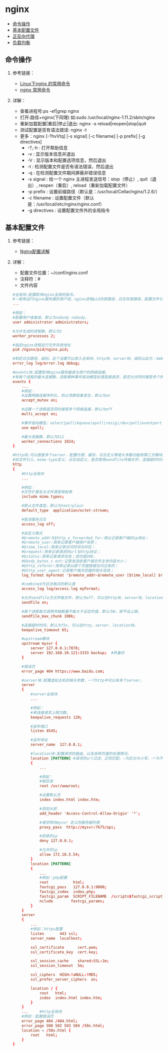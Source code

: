 # nginx

* [命令操作](#命令操作)
* [基本配置文件](#基本配置文件)
* [正反向代理](#正反向代理)
* [负载均衡](#负载均衡)

## 命令操作

1. 参考链接：

    * [Linux下nginx 的常用命令](https://www.cnblogs.com/sunxun/p/9339836.html)
    * [nginx 常用命令](https://segmentfault.com/a/1190000019204857)

2. 详解：

    * 查看进程号:ps -ef|grep nginx
    * 打开:路径+nginx(下同理) 如:sudo /usr/local/nginx-1.11.2/sbin/nginx
    * 重新加载配置|重启|停止|退出: nginx -s reload|reopen|stop|quit
    * 测试配置是否有语法错误: nginx -t
    * 更多：nginx [-?hvVtq] [-s signal] [-c filename] [-p prefix] [-g directives]
        * -?,-h : 打开帮助信息
        * -v : 显示版本信息并退出
        * -V : 显示版本和配置选项信息，然后退出
        * -t : 检测配置文件是否有语法错误，然后退出
        * -q : 在检测配置文件期间屏蔽非错误信息
        * -s signal : 给一个 nginx 主进程发送信号：stop（停止）, quit（退出）, reopen（重启）, reload（重新加载配置文件）
        * -p prefix : 设置前缀路径（默认是：/usr/local/Cellar/nginx/1.2.6/）
        * -c filename : 设置配置文件（默认是：/usr/local/etc/nginx/nginx.conf）
        * -g directives : 设置配置文件外的全局指令

## 基本配置文件

1. 参考链接：

    * [Nginx配置详解](https://www.cnblogs.com/knowledgesea/p/5175711.html)

2. 详解：

    * 配置文件位置：~/conf/nginx.conf
    * 注释符：#
    * 文件内容
    ```conf
    #全局块:配置影响nginx全局的指令。
    #一般有运行nginx服务器的用户组，nginx进程pid存放路径，日志存放路径，配置文件引入，允许生成worker process数等。
    ...

    #例如：
    #配置用户或者组，默认为nobody nobody。
    user administrator administrators;  

    #允许生成的进程数，默认为1
    worker_processes 2;

    #指定nginx进程运行文件存放地址
    pid /nginx/pid/nginx.pid;

    #制定日志路径，级别。这个设置可以放入全局块，http块，server块，级别以此为：debug|info|notice|warn|error|crit|alert|emerg
    error_log log/error.log debug;  

    #events块:配置影响nginx服务器或与用户的网络连接。
    #有每个进程的最大连接数，选取哪种事件驱动模型处理连接请求，是否允许同时接受多个网路连接，开启多个网络连接序列化等。
    events {
        ...
        #例如：
        #设置网路连接序列化，防止惊群现象发生，默认为on
        accept_mutex on;

        #设置一个进程是否同时接受多个网络连接，默认为off
        multi_accept on;

        #事件驱动模型，select|poll|kqueue|epoll|resig|/dev/poll|eventport
        use epoll;

        #最大连接数，默认为512
        worker_connections 1024;
    }

    #http块:可以嵌套多个server，配置代理，缓存，日志定义等绝大多数功能和第三方模块的配置。
    #如文件引入，mime-type定义，日志自定义，是否使用sendfile传输文件，连接超时时间，单连接请求数等。
    http
    {
        #http全局块
        ...

        #例如：
        #文件扩展名与文件类型映射表
        include mime.types;

        #默认文件类型，默认为text/plain
        default_type  application/octet-stream;

        #取消服务日志
        access_log off;

        #自定义格式
        #$remote_addr与$http_x_forwarded_for:用以记录客户端的ip地址；
        #$remote_user:用来记录客户端用户名称；
        #$time_local:用来记录访问时间与时区；
        #$request:用来记录请求的url与http协议；
        #$status:用来记录请求状态；成功是200，
        #$body_bytes_s ent:记录发送给客户端文件主体内容大小；
        #$http_referer:用来记录从那个页面链接访问过来的；
        #$http_user_agent:记录客户端浏览器的相关信息；
        log_format myFormat '$remote_addr–$remote_user [$time_local] $request $status $body_bytes_sent $http_referer $http_user_agent $http_x_forwarded_for';

        #combined为日志格式的默认值
        access_log log/access.log myFormat;

        #允许sendfile方式传输文件，默认为off，可以在http块，server块，location块。
        sendfile on;

        #每个进程每次调用传输数量不能大于设定的值，默认为0，即不设上限。
        sendfile_max_chunk 100k;

        #连接超时时间，默认为75s，可以在http，server，location块。
        keepalive_timeout 65;

        #upstream模块
        upstream mysvr {
            server 127.0.0.1:7878;
            server 192.168.10.121:3333 backup;  #热备份
        }

        #错误页
        error_page 404 https://www.baidu.com;

        #server块:配置虚拟主机的相关参数，一个http中可以有多个server。
        server
        {
            #server全局块
            ...

            #例如：
            #单连接请求上限次数。
            keepalive_requests 120;

            #监听端口
            listen 4545;

            #监听地址
            server_name  127.0.0.1;

            #location块:配置请求的路由，以及各种页面的处理情况。
            location [PATTERN] #请求的url过滤，正则匹配，~为区分大小写，~*为不区分大小写。如:~*^.+$,如:/,如:/api
            {
                ...

                #例如：
                #根目录
                root /usr/wwwroot;

                #设置默认页
                index index.html index.htm;

                #添加头部
                add_header 'Access-Control-Allow-Origin' '*';

                #请求转向mysvr 定义的服务器列表
                proxy_pass  http://mysvr:7675/api;  

                #拒绝的ip
                deny 127.0.0.1;

                #允许的ip
                allow 172.18.5.54;
            }
            location [PATTERN] 
            {
                ...
                #例如：php配置
                root           html;
                fastcgi_pass   127.0.0.1:9000;
                fastcgi_index  index.php;
                fastcgi_param  SCRIPT_FILENAME  /scripts$fastcgi_script_name;
                nclude        fastcgi_params;
            }
        }
        server
        {
            ...
            #例如：https配置
            listen       443 ssl;
            server_name  localhost;

            ssl_certificate      cert.pem;
            ssl_certificate_key  cert.key;

            ssl_session_cache    shared:SSL:1m;
            ssl_session_timeout  5m;

            ssl_ciphers  HIGH:!aNULL:!MD5;
            ssl_prefer_server_ciphers  on;

            location / {
                root   html;
                index  index.html index.htm;
            }
        }
        ...     #http全局块
        #例如：配置错误页
        error_page 404 /404.html;
        error_page 500 502 503 504 /50x.html;
        location = /50x.html {
            root   html;
        }
    }
    ```






























